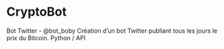# CryptoBot
Bot Twitter - @bot_boby Création d’un bot Twitter publiant tous les jours le prix du Bitcoin. Python / API

